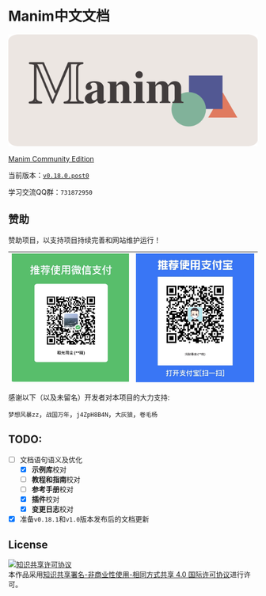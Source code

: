 # Manim中文文档

![](./static/cropped.png)

[Manim Community Edition](https://www.manim.community)

当前版本：[`v0.18.0.post0`](./changelogs/0.18.0-changelog.md)

学习交流QQ群：`731872950`

## 赞助

赞助项目，以支持项目持续完善和网站维护运行！

|![微信](./static/WeChat.jpg)|![支付宝](./static/Alipay.jpg)|
|----------------------------|-----------------------------|

感谢以下（以及未留名）开发者对本项目的大力支持:

`梦想风暴zz`，`战国万年`，`j4ZpH8B4N`，`大灰狼`，`卷毛杨`

## TODO:

- [ ] 文档语句语义及优化
	- [x] **示例库**校对
	- [ ] **教程和指南**校对
	- [ ] **参考手册**校对
	- [x] **插件**校对
	- [x] **变更日志**校对
- [x] 准备`v0.18.1`和`v1.0`版本发布后的文档更新

## License

<a rel="license" href="http://creativecommons.org/licenses/by-nc-sa/4.0/"><img alt="知识共享许可协议" style="border-width:0" src="https://i.creativecommons.org/l/by-nc-sa/4.0/88x31.png" /></a><br />本作品采用<a rel="license" href="http://creativecommons.org/licenses/by-nc-sa/4.0/">知识共享署名-非商业性使用-相同方式共享 4.0 国际许可协议</a>进行许可。
